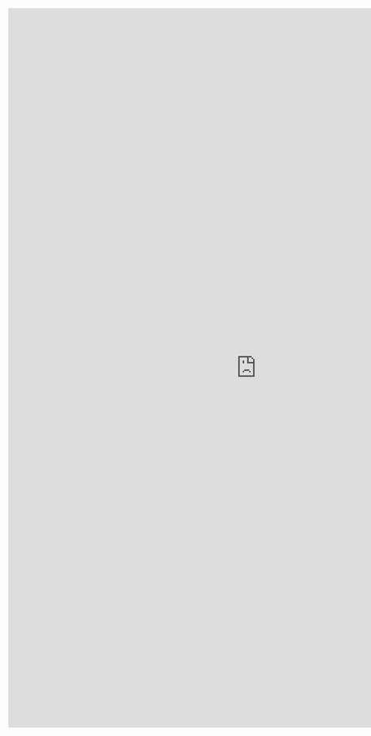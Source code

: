 <iframe allowtransparency="true" frameborder="0" scrolling="no" src="https:/udsllc.gumroad.com/l/uds-asia/" style="border: none; height: 1450px; width: 1000px;"> </iframe>
